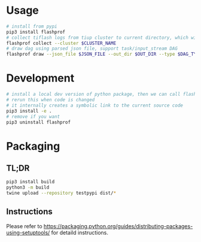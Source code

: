 # Usage

```bash
# install from pypi
pip3 install flashprof
# collect tiflash logs from tiup cluster to current directory, which will also be parsed to json
flashprof collect --cluster $CLUSTER_NAME
# draw dag using parsed json file, support task/input_stream DAG
flashprof draw --json_file $JSON_FILE --out_dir $OUT_DIR --type $DAG_TYPE
```

# Development

```bash
# install a local dev version of python package, then we can call flashprof
# rerun this when code is changed
# it internally creates a symbolic link to the current source code
pip3 install -e .
# remove if you want
pip3 uninstall flashprof
```

# Packaging

## TL;DR

```bash
pip3 install build
python3 -m build
twine upload --repository testpypi dist/*
```

## Instructions

Please refer to https://packaging.python.org/guides/distributing-packages-using-setuptools/ for detaild instructions.
